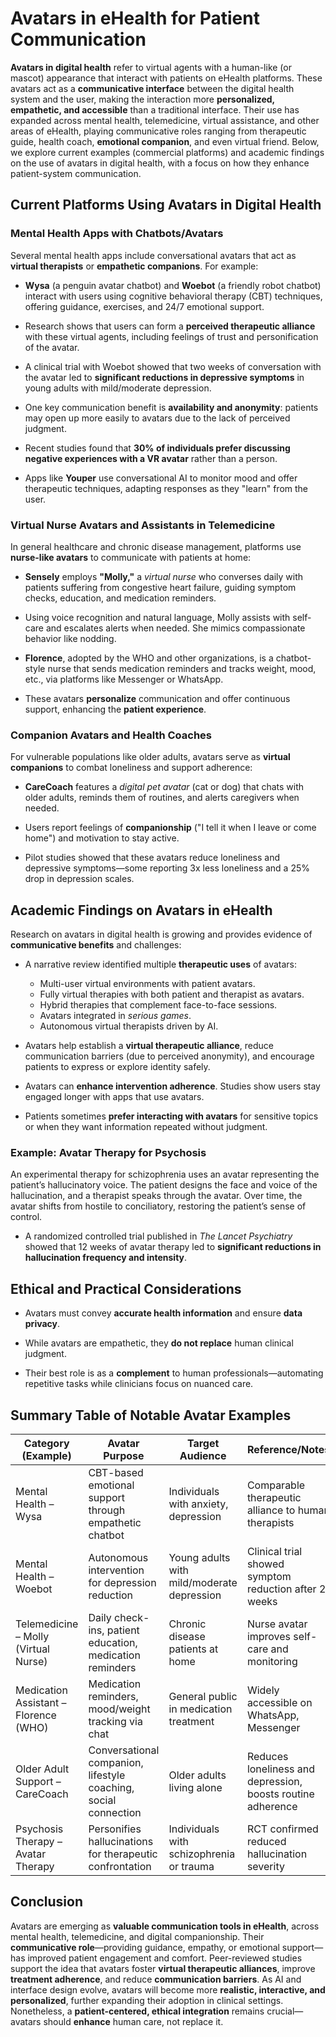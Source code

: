 # Avatars in eHealth for Patient Communication

**Avatars in digital health** refer to virtual agents with a human-like (or mascot) appearance that interact with patients on eHealth platforms. These avatars act as a **communicative interface** between the digital health system and the user, making the interaction more **personalized, empathetic, and accessible** than a traditional interface. Their use has expanded across mental health, telemedicine, virtual assistance, and other areas of eHealth, playing communicative roles ranging from therapeutic guide, health coach, **emotional companion**, and even virtual friend. Below, we explore current examples (commercial platforms) and academic findings on the use of avatars in digital health, with a focus on how they enhance patient-system communication.

## Current Platforms Using Avatars in Digital Health

### Mental Health Apps with Chatbots/Avatars
Several mental health apps include conversational avatars that act as **virtual therapists** or **empathetic companions**. For example:

- **Wysa** (a penguin avatar chatbot) and **Woebot** (a friendly robot chatbot) interact with users using cognitive behavioral therapy (CBT) techniques, offering guidance, exercises, and 24/7 emotional support.

- Research shows that users can form a **perceived therapeutic alliance** with these virtual agents, including feelings of trust and personification of the avatar.

- A clinical trial with Woebot showed that two weeks of conversation with the avatar led to **significant reductions in depressive symptoms** in young adults with mild/moderate depression.

- One key communication benefit is **availability and anonymity**: patients may open up more easily to avatars due to the lack of perceived judgment.

- Recent studies found that **30% of individuals prefer discussing negative experiences with a VR avatar** rather than a person.

- Apps like **Youper** use conversational AI to monitor mood and offer therapeutic techniques, adapting responses as they "learn" from the user.

### Virtual Nurse Avatars and Assistants in Telemedicine
In general healthcare and chronic disease management, platforms use **nurse-like avatars** to communicate with patients at home:

- **Sensely** employs **"Molly,"** a *virtual nurse* who converses daily with patients suffering from congestive heart failure, guiding symptom checks, education, and medication reminders.

- Using voice recognition and natural language, Molly assists with self-care and escalates alerts when needed. She mimics compassionate behavior like nodding.

- **Florence**, adopted by the WHO and other organizations, is a chatbot-style nurse that sends medication reminders and tracks weight, mood, etc., via platforms like Messenger or WhatsApp.

- These avatars **personalize** communication and offer continuous support, enhancing the **patient experience**.

### Companion Avatars and Health Coaches
For vulnerable populations like older adults, avatars serve as **virtual companions** to combat loneliness and support adherence:

- **CareCoach** features a *digital pet avatar* (cat or dog) that chats with older adults, reminds them of routines, and alerts caregivers when needed.

- Users report feelings of **companionship** ("I tell it when I leave or come home") and motivation to stay active.

- Pilot studies showed that these avatars reduce loneliness and depressive symptoms—some reporting 3x less loneliness and a 25% drop in depression scales.

## Academic Findings on Avatars in eHealth

Research on avatars in digital health is growing and provides evidence of **communicative benefits** and challenges:

- A narrative review identified multiple **therapeutic uses** of avatars:
  - Multi-user virtual environments with patient avatars.
  - Fully virtual therapies with both patient and therapist as avatars.
  - Hybrid therapies that complement face-to-face sessions.
  - Avatars integrated in *serious games*.
  - Autonomous virtual therapists driven by AI.

- Avatars help establish a **virtual therapeutic alliance**, reduce communication barriers (due to perceived anonymity), and encourage patients to express or explore identity safely.

- Avatars can **enhance intervention adherence**. Studies show users stay engaged longer with apps that use avatars.

- Patients sometimes **prefer interacting with avatars** for sensitive topics or when they want information repeated without judgment.

### Example: Avatar Therapy for Psychosis

An experimental therapy for schizophrenia uses an avatar representing the patient’s hallucinatory voice. The patient designs the face and voice of the hallucination, and a therapist speaks through the avatar. Over time, the avatar shifts from hostile to conciliatory, restoring the patient’s sense of control.

- A randomized controlled trial published in *The Lancet Psychiatry* showed that 12 weeks of avatar therapy led to **significant reductions in hallucination frequency and intensity**.

## Ethical and Practical Considerations

- Avatars must convey **accurate health information** and ensure **data privacy**.

- While avatars are empathetic, they **do not replace** human clinical judgment.

- Their best role is as a **complement** to human professionals—automating repetitive tasks while clinicians focus on nuanced care.

## Summary Table of Notable Avatar Examples

| **Category (Example)**                          | **Avatar Purpose**                                                 | **Target Audience**                                       | **Reference/Notes**                                            |
|------------------------------------------------|---------------------------------------------------------------------|------------------------------------------------------------|------------------------------------------------------------------|
| Mental Health – Wysa                           | CBT-based emotional support through empathetic chatbot             | Individuals with anxiety, depression                       | Comparable therapeutic alliance to human therapists              |
| Mental Health – Woebot                         | Autonomous intervention for depression reduction                   | Young adults with mild/moderate depression                 | Clinical trial showed symptom reduction after 2 weeks           |
| Telemedicine – Molly (Virtual Nurse)           | Daily check-ins, patient education, medication reminders           | Chronic disease patients at home                           | Nurse avatar improves self-care and monitoring                   |
| Medication Assistant – Florence (WHO)          | Medication reminders, mood/weight tracking via chat                | General public in medication treatment                     | Widely accessible on WhatsApp, Messenger                         |
| Older Adult Support – CareCoach                | Conversational companion, lifestyle coaching, social connection    | Older adults living alone                                  | Reduces loneliness and depression, boosts routine adherence      |
| Psychosis Therapy – Avatar Therapy             | Personifies hallucinations for therapeutic confrontation           | Individuals with schizophrenia or trauma                   | RCT confirmed reduced hallucination severity                     |

## Conclusion

Avatars are emerging as **valuable communication tools in eHealth**, across mental health, telemedicine, and digital companionship. Their **communicative role**—providing guidance, empathy, or emotional support—has improved patient engagement and comfort. Peer-reviewed studies support the idea that avatars foster **virtual therapeutic alliances**, improve **treatment adherence**, and reduce **communication barriers**. As AI and interface design evolve, avatars will become more **realistic, interactive, and personalized**, further expanding their adoption in clinical settings. Nonetheless, a **patient-centered, ethical integration** remains crucial—avatars should **enhance** human care, not replace it.
